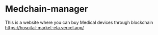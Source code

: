 # Medchain-manager
This is a website where you can buy Medical devices through blockchain
https://hospital-market-eta.vercel.app/ 
